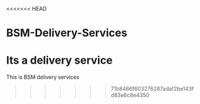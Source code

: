 <<<<<<< HEAD
# BSM-Delivery-Services
Its a delivery service
=======
This is BSM delivery services
>>>>>>> 71b8466f603276287adaf2be143fd83e6c8e4350

